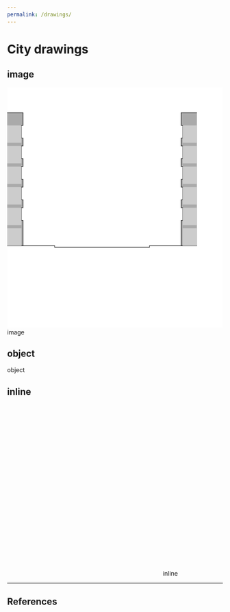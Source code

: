 ```yaml
---
permalink: /drawings/
---
```

# City drawings


## <a name="manhattan"></a>image

![Manhattan Avenue](../svg/drawings/manhattan_ave.svg "Manhattan Avenue")
image

## <a name="manhattan"></a>object

<object data="../svg/drawings/manhattan_ave.svg" width="500" height="500"> </object> 
object

## <a name="manhattan"></a>inline

<svg viewBox="0 0 360 400" width="360" height="400">
  <use href="../svg/drawings/manhattan_ave.svg"/> 
</svg> 
inline



---

## <a name="references"></a>References



